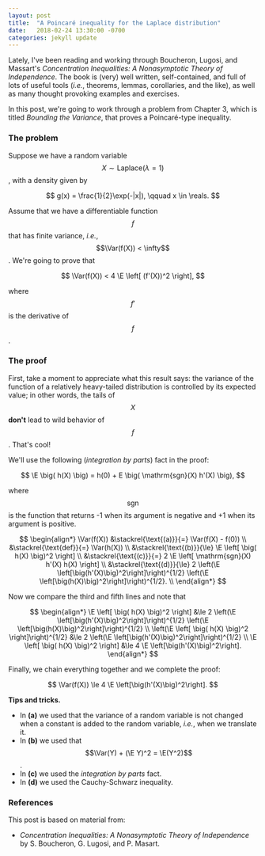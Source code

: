 ```yaml
---
layout: post
title:  "A Poincaré inequality for the Laplace distribution"
date:   2018-02-24 13:30:00 -0700
categories: jekyll update
---
```

Lately, I've been reading and working through Boucheron, Lugosi, and Massart's
*Concentration Inequalities: A Nonasymptotic Theory of Independence*. The book is (very)
well written, self-contained, and full of lots of useful tools (*i.e.*, theorems, lemmas,
corollaries, and the like), as well as many thought provoking examples and exercises.

In this post, we're going to work through a problem from Chapter 3, which is titled
*Bounding the Variance*, that proves a Poincaré-type inequality.

### The problem

Suppose we have a random variable $$X \sim \mathrm{Laplace}(\lambda = 1)$$, with a density 
given by

$$
g(x) = \frac{1}{2}\exp(-|x|), \qquad x \in \reals.
$$

Assume that we have a differentiable function $$f$$ that has finite variance, *i.e.*,
$$\Var(f(X)) < \infty$$. We're going to prove that

$$
\Var(f(X)) < 4 \E \left[ (f'(X))^2 \right],
$$

where $$f'$$ is the derivative of $$f$$.

### The proof

First, take a moment to appreciate what this result says: the variance of the function
of a relatively heavy-tailed distribution is controlled by its expected value; in other
words, the tails of $$X$$ **don't** lead to wild behavior of $$f$$. That's cool!

We'll use the following (*integration by parts*) fact in the proof:

$$
\E \big( h(X) \big) = h(0) + E \big( \mathrm{sgn}(X) h'(X) \big),
$$

where $$\mathrm{sgn}$$ is the function that returns -1 when its argument is negative and
+1 when its argument is positive.

$$
\begin{align*}
\Var(f(X)) &\stackrel{\text{(a)}}{=} \Var(f(X) - f(0)) \\
	&\stackrel{\text{def}}{=} \Var(h(X)) \\
	&\stackrel{\text{(b)}}{\le} \E \left[ \big( h(X) \big)^2 \right] \\
	&\stackrel{\text{(c)}}{=} 2 \E \left[ \mathrm{sgn}(X) h'(X) h(X) \right] \\
	&\stackrel{\text{(d)}}{\le} 2 \left(\E \left[\big(h'(X)\big)^2\right]\right)^{1/2}
								  \left(\E \left[\big(h(X)\big)^2\right]\right)^{1/2}. \\	
\end{align*}
$$

Now we compare the third and fifth lines and note that

$$
\begin{align*}
\E \left[ \big( h(X) \big)^2 \right] &\le 
	2 \left(\E \left[\big(h'(X)\big)^2\right]\right)^{1/2}
	  \left(\E \left[\big(h(X)\big)^2\right]\right)^{1/2} \\
\left(\E \left[ \big( h(X) \big)^2 \right]\right)^{1/2} &\le 
	2 \left(\E \left[\big(h'(X)\big)^2\right]\right)^{1/2} \\
\E \left[ \big( h(X) \big)^2 \right] &\le 
	4 \E \left[\big(h'(X)\big)^2\right].
\end{align*}
$$

Finally, we chain everything together and we complete the proof: 

$$
\Var(f(X)) \le 4 \E \left[\big(h'(X)\big)^2\right].
$$

**Tips and tricks.**

* In **(a)** we used that the variance of a random variable is not changed when a constant
  is added to the random variable, *i.e.*, when we translate it.
* In **(b)** we used that $$\Var(Y) + (\E Y)^2 = \E(Y^2)$$.
* In **(c)** we used the *integration by parts* fact.
* In **(d)** we used the Cauchy-Schwarz inequality.

### References

This post is based on material from:

* *Concentration Inequalities: A Nonasymptotic Theory of Independence* by 
  S. Boucheron, G. Lugosi, and P. Masart.